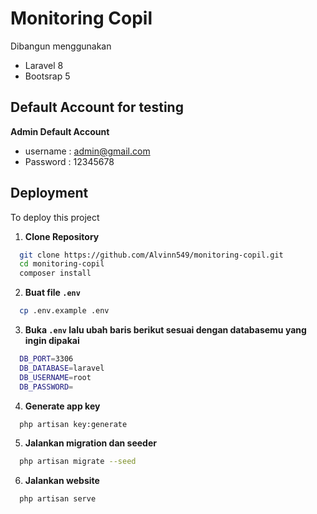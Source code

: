 # Monitoring Copil


Dibangun menggunakan 
- Laravel 8
- Bootsrap 5


## Default Account for testing

**Admin Default Account**

- username : admin@gmail.com
- Password : 12345678

## Deployment

To deploy this project

1. **Clone Repository**

```bash
  git clone https://github.com/Alvinn549/monitoring-copil.git
  cd monitoring-copil
  composer install
```

2. **Buat file `.env`**

```bash
  cp .env.example .env
```

3. **Buka `.env` lalu ubah baris berikut sesuai dengan databasemu yang ingin dipakai**

```bash
  DB_PORT=3306
  DB_DATABASE=laravel
  DB_USERNAME=root
  DB_PASSWORD=
```

4. **Generate app key**

```bash
  php artisan key:generate
```

5. **Jalankan migration dan seeder**

```bash
  php artisan migrate --seed
```

6. **Jalankan website**

```bash
  php artisan serve
```
